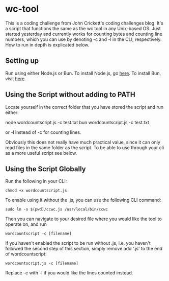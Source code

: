# wc-tool
This is a coding challenge from John Crickett's coding challenges blog. It's a script that functions the same as the wc tool in any Unix-based OS. Just started yesterday and currently works for counting bytes and counting line numbers, which you can use by denoting -c and -l in the CLI, respectively. How to run in depth is explicated below. 

## Setting up

Run using either Node.js or Bun. To install Node.js, go [here](https://nodejs.org/en/download). To install Bun, visit [here](https://bun.sh/docs/installation).

## Using the Script without adding to PATH

Locate yourself in the correct folder that you have stored the script and run either:

node wordcountscript.js -c test.txt
bun wordcountscript.js -c test.txt

or -l instead of -c for counting lines.

Obviously this does not really have much practical value, since it can only read files in the same folder as the script. To be able to use through your cli as a more useful script see below.

## Using the Script Globally

Run the following in your CLI:

``chmod +x wordcountscript.js``

To enable using it without the .js, you can use the following CLI command: 

``sudo ln -s $(pwd)/ccwc.js /usr/local/bin/ccwc``

Then you can navigate to your desired file where you would like the tool to operate on, and run 

``wordcountscript -c [filename]``

If you haven't enabled the script to be run without .js, i.e. you haven't followed the second step of this section, simply remove add '.js' to the end of wordcountscript:

``wordcountscript.js -c [filename]``

Replace -c with -l if you would like the lines counted instead. 






